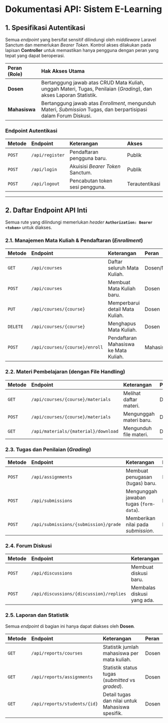 # Dokumentasi API: Sistem E-Learning

## 1. Spesifikasi Autentikasi

Semua *endpoint* yang bersifat sensitif dilindungi oleh *middleware* Laravel Sanctum dan memerlukan *Bearer Token*. Kontrol akses dilakukan pada lapisan **Controller** untuk memastikan hanya pengguna dengan peran yang tepat yang dapat beroperasi.

| Peran (Role) | Hak Akses Utama |
| :--- | :--- |
| **Dosen** | Bertanggung jawab atas CRUD Mata Kuliah, unggah Materi, Tugas, Penilaian (*Grading*), dan akses Laporan Statistik. |
| **Mahasiswa**| Bertanggung jawab atas *Enrollment*, mengunduh Materi, *Submission* Tugas, dan berpartisipasi dalam Forum Diskusi. |

### Endpoint Autentikasi

| Metode | Endpoint | Keterangan | Akses |
| :--- | :--- | :--- | :--- |
| `POST` | `/api/register` | Pendaftaran pengguna baru. | Publik |
| `POST` | `/api/login` | Akuisisi *Bearer Token* Sanctum. | Publik |
| `POST` | `/api/logout` | Pencabutan token sesi pengguna. | Terautentikasi |

---

## 2. Daftar Endpoint API Inti

Semua rute yang dilindungi memerlukan *header* **`Authorization: Bearer <token>`** untuk diakses.

### 2.1. Manajemen Mata Kuliah & Pendaftaran (*Enrollment*)

| Metode | Endpoint | Keterangan | Peran |
| :--- | :--- | :--- | :--- |
| `GET` | `/api/courses` | Daftar seluruh Mata Kuliah. | Dosen/Mahasiswa |
| `POST` | `/api/courses` | Membuat Mata Kuliah baru. | Dosen |
| `PUT` | `/api/courses/{course}` | Memperbarui detail Mata Kuliah. | Dosen |
| `DELETE`| `/api/courses/{course}` | Menghapus Mata Kuliah. | Dosen |
| `POST` | `/api/courses/{course}/enroll` | Pendaftaran Mahasiswa ke Mata Kuliah. | Mahasiswa |

### 2.2. Materi Pembelajaran (dengan File Handling)

| Metode | Endpoint | Keterangan | Peran |
| :--- | :--- | :--- | :--- |
| `GET` | `/api/courses/{course}/materials`| Melihat daftar materi. | Dosen/Mahasiswa |
| `POST` | `/api/courses/{course}/materials`| Mengunggah materi baru. | Dosen |
| `GET` | `/api/materials/{material}/download`| Mengunduh file materi. | Dosen/Mahasiswa |

### 2.3. Tugas dan Penilaian (*Grading*)

| Metode | Endpoint | Keterangan | Peran |
| :--- | :--- | :--- | :--- |
| `POST` | `/api/assignments` | Membuat penugasan (tugas) baru. | Dosen |
| `POST` | `/api/submissions` | Mengunggah jawaban tugas (`form-data`). | Mahasiswa |
| `POST` | `/api/submissions/{submission}/grade`| Memberikan nilai pada *submission*. | Dosen |

### 2.4. Forum Diskusi

| Metode | Endpoint | Keterangan | Peran |
| :--- | :--- | :--- | :--- |
| `POST` | `/api/discussions` | Membuat diskusi baru. | Dosen/Mahasiswa |
| `POST` | `/api/discussions/{discussion}/replies`| Membalas diskusi yang ada. | Dosen/Mahasiswa |

### 2.5. Laporan dan Statistik

Semua *endpoint* di bagian ini hanya dapat diakses oleh **Dosen**.

| Metode | Endpoint | Keterangan | Peran |
| :--- | :--- | :--- | :--- |
| `GET` | `/api/reports/courses` | Statistik jumlah mahasiswa per mata kuliah. | Dosen |
| `GET` | `/api/reports/assignments`| Statistik status tugas (*submitted* vs *graded*). | Dosen |
| `GET` | `/api/reports/students/{id}`| Detail tugas dan nilai untuk Mahasiswa spesifik. | Dosen |